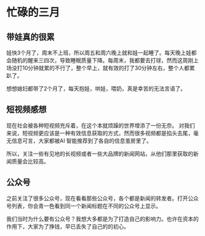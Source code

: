 # 忙碌的三月


## 带娃真的很累

娃快3个月了，周末不上班，所以周五和周六晚上就和娃一起睡了。每天晚上娃都会随机的醒来三四次，导致睡眠质量下降。每周末，我都要去打球，然而这周刚上场没打10分钟就累的不行了，整个早上，就有效的打了30分钟左右，整个人都累趴了。

想想媳妇都带了2个月了，每天抱娃，哄娃，喂奶，真是幸苦的无法言语了。


## 短视频感想

现在社会被各种短视频充斥着，在这个本就烦躁的世界增添了一份无奈。
对我们来说，短视频更应该是一种有效信息获取的方式，然而很多视频都是掐头去尾，毫无信息可言，大家都被AI 智能推荐到了各自的信息茧房里了。

所以，关注一些有见地的长视频或者一些大品牌的新闻网站，从他们那里获取的新闻质量会比较高。

## 公众号

之前关注了很多公众号，现在看看那些公众号，各个都是新闻的转发者。打开公众号列表，你会青一色看到同一个新闻标题在不同的公众号上显示。

我们当时为什么要有公众号？我想大多都是为了打造自己的影响力。也许在资本的作用下，大家为了挣钱，早已丢失了自己的的初心。

